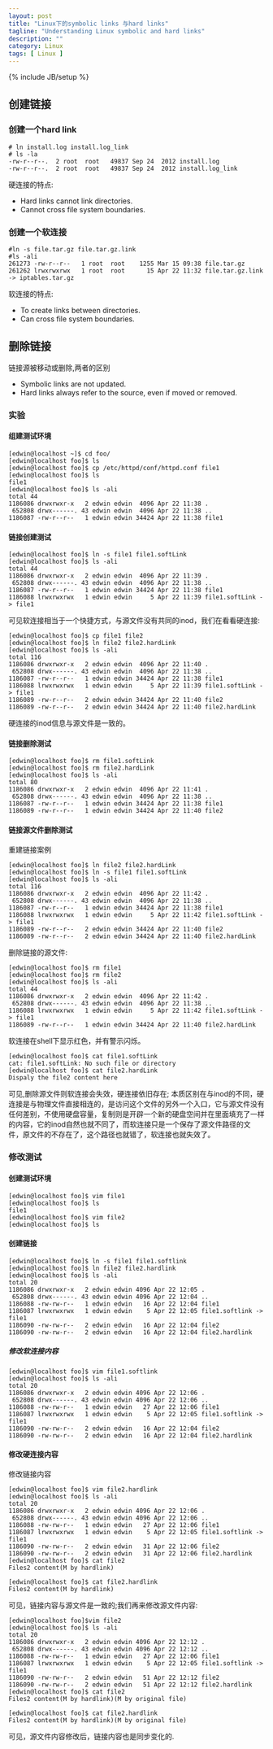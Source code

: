 ```yaml
---
layout: post
title: "Linux下的symbolic links 与hard links"
tagline: "Understanding Linux symbolic and hard links"
description: ""
category: Linux
tags: [ Linux ]
---
```

{% include JB/setup %}

## 创建链接

### 创建一个hard link

	# ln install.log install.log_link
	# ls -la
	-rw-r--r--.  2 root  root   49837 Sep 24  2012 install.log
	-rw-r--r--.  2 root  root   49837 Sep 24  2012 install.log_link

硬连接的特点:

* Hard links cannot link directories.
* Cannot cross file system boundaries.

### 创建一个软连接

	#ln -s file.tar.gz file.tar.gz.link
	#ls -ali
	261273 -rw-r--r--   1 root  root    1255 Mar 15 09:38 file.tar.gz
	261262 lrwxrwxrwx   1 root  root      15 Apr 22 11:32 file.tar.gz.link -> iptables.tar.gz

软连接的特点:

* To create links between directories.
* Can cross file system boundaries.

## 删除链接

链接源被移动或删除,两者的区别

* Symbolic links are not updated.
* Hard links always refer to the source, even if moved or removed.

### 实验

#### 组建测试环境

	[edwin@localhost ~]$ cd foo/
	[edwin@localhost foo]$ ls
	[edwin@localhost foo]$ cp /etc/httpd/conf/httpd.conf file1
	[edwin@localhost foo]$ ls
	file1
	[edwin@localhost foo]$ ls -ali
	total 44
	1186086 drwxrwxr-x   2 edwin edwin  4096 Apr 22 11:38 .
	 652808 drwx------. 43 edwin edwin  4096 Apr 22 11:38 ..
	1186087 -rw-r--r--   1 edwin edwin 34424 Apr 22 11:38 file1

#### 链接创建测试

	[edwin@localhost foo]$ ln -s file1 file1.softLink
	[edwin@localhost foo]$ ls -ali
	total 44
	1186086 drwxrwxr-x   2 edwin edwin  4096 Apr 22 11:39 .
	 652808 drwx------. 43 edwin edwin  4096 Apr 22 11:38 ..
	1186087 -rw-r--r--   1 edwin edwin 34424 Apr 22 11:38 file1
	1186088 lrwxrwxrwx   1 edwin edwin     5 Apr 22 11:39 file1.softLink -> file1

可见软连接相当于一个快捷方式，与源文件没有共同的inod，我们在看看硬连接:


	[edwin@localhost foo]$ cp file1 file2
	[edwin@localhost foo]$ ln file2 file2.hardLink
	[edwin@localhost foo]$ ls -ali
	total 116
	1186086 drwxrwxr-x   2 edwin edwin  4096 Apr 22 11:40 .
	 652808 drwx------. 43 edwin edwin  4096 Apr 22 11:38 ..
	1186087 -rw-r--r--   1 edwin edwin 34424 Apr 22 11:38 file1
	1186088 lrwxrwxrwx   1 edwin edwin     5 Apr 22 11:39 file1.softLink -> file1
	1186089 -rw-r--r--   2 edwin edwin 34424 Apr 22 11:40 file2
	1186089 -rw-r--r--   2 edwin edwin 34424 Apr 22 11:40 file2.hardLink

硬连接的inod信息与源文件是一致的。

#### 链接删除测试

	[edwin@localhost foo]$ rm file1.softLink 
	[edwin@localhost foo]$ rm file2.hardLink 
	[edwin@localhost foo]$ ls -ali
	total 80
	1186086 drwxrwxr-x   2 edwin edwin  4096 Apr 22 11:41 .
	 652808 drwx------. 43 edwin edwin  4096 Apr 22 11:38 ..
	1186087 -rw-r--r--   1 edwin edwin 34424 Apr 22 11:38 file1
	1186089 -rw-r--r--   1 edwin edwin 34424 Apr 22 11:40 file2

#### 链接源文件删除测试

重建链接案例

	[edwin@localhost foo]$ ln file2 file2.hardLink
	[edwin@localhost foo]$ ln -s file1 file1.softLink
	[edwin@localhost foo]$ ls -ali
	total 116
	1186086 drwxrwxr-x   2 edwin edwin  4096 Apr 22 11:42 .
	 652808 drwx------. 43 edwin edwin  4096 Apr 22 11:38 ..
	1186087 -rw-r--r--   1 edwin edwin 34424 Apr 22 11:38 file1
	1186088 lrwxrwxrwx   1 edwin edwin     5 Apr 22 11:42 file1.softLink -> file1
	1186089 -rw-r--r--   2 edwin edwin 34424 Apr 22 11:40 file2
	1186089 -rw-r--r--   2 edwin edwin 34424 Apr 22 11:40 file2.hardLink

删除链接的源文件:

	[edwin@localhost foo]$ rm file1
	[edwin@localhost foo]$ rm file2
	[edwin@localhost foo]$ ls -ali
	total 44
	1186086 drwxrwxr-x   2 edwin edwin  4096 Apr 22 11:42 .
	 652808 drwx------. 43 edwin edwin  4096 Apr 22 11:38 ..
	1186088 lrwxrwxrwx   1 edwin edwin     5 Apr 22 11:42 file1.softLink -> file1
	1186089 -rw-r--r--   1 edwin edwin 34424 Apr 22 11:40 file2.hardLink

软连接在shell下显示红色，并有警示闪烁。

	[edwin@localhost foo]$ cat file1.softLink 
	cat: file1.softLink: No such file or directory
	[edwin@localhost foo]$ cat file2.hardLink
	Dispaly the file2 content here

可见,删除源文件则软连接会失效，硬连接依旧存在; 本质区别在与inod的不同，硬连接是与物理文件直接相连的，是访问这个文件的另外一个入口，它与源文件没有任何差别，不使用硬盘容量，复制则是开辟一个新的硬盘空间并在里面填充了一样的内容，它的inod自然也就不同了，而软连接只是一个保存了源文件路径的文件，原文件的不存在了，这个路径也就错了，软连接也就失效了。

### 修改测试

#### 创建测试环境

	[edwin@localhost foo]$ vim file1 
	[edwin@localhost foo]$ ls
	file1
	[edwin@localhost foo]$ vim file2 
	[edwin@localhost foo]$ ls

#### 创建链接

	[edwin@localhost foo]$ ln -s file1 file1.softlink
	[edwin@localhost foo]$ ln file2 file2.hardlink
	[edwin@localhost foo]$ ls -ali
	total 20
	1186086 drwxrwxr-x   2 edwin edwin 4096 Apr 22 12:05 .
	 652808 drwx------. 43 edwin edwin 4096 Apr 22 12:04 ..
	1186088 -rw-rw-r--   1 edwin edwin   16 Apr 22 12:04 file1
	1186087 lrwxrwxrwx   1 edwin edwin    5 Apr 22 12:05 file1.softlink -> file1
	1186090 -rw-rw-r--   2 edwin edwin   16 Apr 22 12:04 file2
	1186090 -rw-rw-r--   2 edwin edwin   16 Apr 22 12:04 file2.hardlink

##### 修改软连接内容

	[edwin@localhost foo]$ vim file1.softlink 
	[edwin@localhost foo]$ ls -ali
	total 20
	1186086 drwxrwxr-x   2 edwin edwin 4096 Apr 22 12:06 .
	 652808 drwx------. 43 edwin edwin 4096 Apr 22 12:06 ..
	1186088 -rw-rw-r--   1 edwin edwin   27 Apr 22 12:06 file1
	1186087 lrwxrwxrwx   1 edwin edwin    5 Apr 22 12:05 file1.softlink -> file1
	1186090 -rw-rw-r--   2 edwin edwin   16 Apr 22 12:04 file2
	1186090 -rw-rw-r--   2 edwin edwin   16 Apr 22 12:04 file2.hardlink

#### 修改硬连接内容

修改链接内容

	[edwin@localhost foo]$ vim file2.hardlink 
	[edwin@localhost foo]$ ls -ali
	total 20
	1186086 drwxrwxr-x   2 edwin edwin 4096 Apr 22 12:06 .
	 652808 drwx------. 43 edwin edwin 4096 Apr 22 12:06 ..
	1186088 -rw-rw-r--   1 edwin edwin   27 Apr 22 12:06 file1
	1186087 lrwxrwxrwx   1 edwin edwin    5 Apr 22 12:05 file1.softlink -> file1
	1186090 -rw-rw-r--   2 edwin edwin   31 Apr 22 12:06 file2
	1186090 -rw-rw-r--   2 edwin edwin   31 Apr 22 12:06 file2.hardlink
	[edwin@localhost foo]$ cat file2
	Files2 content(M by hardlink)

	[edwin@localhost foo]$ cat file2.hardlink 
	Files2 content(M by hardlink)

可见，链接内容与源文件是一致的;我们再来修改源文件内容:

	[edwin@localhost foo]$vim file2
	[edwin@localhost foo]$ ls -ali
	total 20
	1186086 drwxrwxr-x   2 edwin edwin 4096 Apr 22 12:12 .
	 652808 drwx------. 43 edwin edwin 4096 Apr 22 12:12 ..
	1186088 -rw-rw-r--   1 edwin edwin   27 Apr 22 12:06 file1
	1186087 lrwxrwxrwx   1 edwin edwin    5 Apr 22 12:05 file1.softlink -> file1
	1186090 -rw-rw-r--   2 edwin edwin   51 Apr 22 12:12 file2
	1186090 -rw-rw-r--   2 edwin edwin   51 Apr 22 12:12 file2.hardlink
	[edwin@localhost foo]$ cat file2
	Files2 content(M by hardlink)(M by original file)

	[edwin@localhost foo]$ cat file2.hardlink 
	Files2 content(M by hardlink)(M by original file)

可见，源文件内容修改后，链接内容也是同步变化的.

